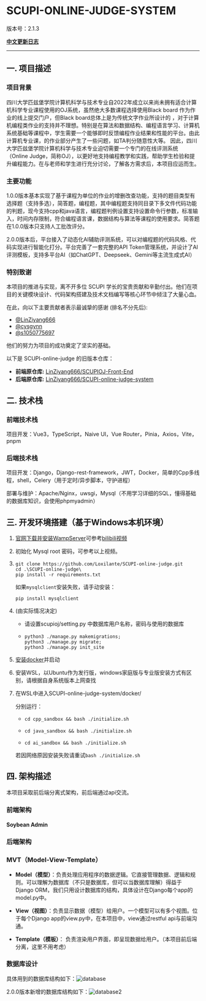 # SCUPI-ONLINE-JUDGE-SYSTEM

版本号：2.1.3

**[中文更新日志](./CHANGELOG.zh-CN.md)**

---

## 一. 项目描述

### 项目背景

四川大学匹兹堡学院计算机科学与技术专业自2022年成立以来尚未拥有适合计算机科学专业课程使用的OJ系统，虽然绝大多数课程选择使用Black board 作为作业的线上提交门户，但Black board总体上是为传统文字作业所设计的 ，对于计算机编程类作业的支持并不理想。特别是在算法和数据结构、编程语言学习、计算机系统基础等课程中，学生需要一个能够即时反馈编程作业结果和性能的平台。由此计算机专业课，的作业部分产生了一些问题，如TA判分随意性大等。 因此，四川大学匹兹堡学院计算机科学与技术专业迫切需要一个专门的在线评测系统（Online Judge，简称OJ），以更好地支持编程教学和实践，帮助学生检验和提升编程能力。在与老师和学生进行充分讨论，了解各方需求后，本项目应运而生。

### 主要功能

1.0.0版本基本实现了基于课程为单位的作业的增删改查功能，支持的题目类型有选择题（支持多选），简答题，编程题，其中编程题支持同目录下多文件代码功能的判题，现今支持cpp和java语言，编程题判例设置支持设置命令行参数，标准输入，时间内存限制，符合编程语言课，数据结构与算法等课程的使用要求。简答题在1.0.0版本只支持人工批改评分。

2.0.0版本后，平台接入了动态化AI辅助评测系统，可以对编程题的代码风格、代码实现进行智能化打分。平台完善了一套完整的API Token管理系统，并设计了AI评测模板，支持多平台AI（如ChatGPT、Deepseek、Gemini等主流生成式AI）

### 特别致谢

本项目的推进与实现，离不开多位 SCUPI 学长的宝贵贡献和辛勤付出。他们在项目的关键模块设计、代码架构搭建及技术文档编写等核心环节中倾注了大量心血。

在此，向以下主要贡献者表示最诚挚的感谢 (排名不分先后):

- [@LinZiyang666](https://github.com/LinZiyang666)
- [@cysgynn](https://github.com/cysgynn)
- [@s1050775697](https://github.com/s1050775697)

他们的努力为项目的成功奠定了坚实的基础。

以下是 SCUPI-online-judge 的旧版本仓库：

- **前端原仓库:** [LinZiyang666/SCUPIOJ-Front-End](https://github.com/LinZiyang666/SCUPIOJ-Front-End)
- **后端原仓库:** [LinZiyang666/SCUPI-online-judge-system](https://github.com/LinZiyang666/SCUPI-online-judge-system)

## 二. 技术栈

### 前端技术栈

项目开发：Vue3，TypeScript，Naive UI，Vue Router，Pinia，Axios，Vite，pnpm

### 后端技术栈

项目开发：Django，Django-rest-framework，JWT，Docker，简单的Cpp多线程，shell，Celery（用于定时/异步脚本，守护进程）

部署与维护：Apache/Nginx，uwsgi，Mysql（不用学习详细的SQL，懂得基础的数据库知识，会使用phpmyadmin）

## 三. 开发环境搭建（基于Windows本机环境）

1. [官网下载并安装WampServer](https://www.wampserver.com/en/)可参考[bilibili视频](https://www.bilibili.com/video/BV1gJ411x7WT/?spm_id_from=333.337.search-card.all.click&vd_source=3ea11c6471f4ecd3b36df28586aea0fa)

2. 初始化 Mysql root 密码，可参考以上视频。

3. ```shell
   git clone https://github.com/Loxilante/SCUPI-online-judge.git
   cd .\SCUPI-online-judge\
   pip install -r requirements.txt
   ```

   如果`mysqlclient`安装失败，请手动安装：
   
   ```
   pip install mysqlclient
   ```
   
4. (由实际情况决定)

   * 请设置scupioj/setting.py 中数据库用户名称，密码与使用的数据库

   * ```shell
     python3 ./manage.py makemigrations; 
     python3 ./manage.py migrate;
     python3 ./manage.py init_site
     ```

5. [安装docker](https://www.docker.com/products/docker-desktop/)并启动

6. 安装WSL，以Ubuntu作为发行版，windows家庭版与专业版安装方式有区别，请根据自身系统版本上网查找

7. 在WSL中进入SCUPI-online-judge-system/docker/

   分别运行：

   - ```shell
     cd cpp_sandbox && bash ./initialize.sh 
     ```

   - ```shell 
     cd java_sandbox && bash ./initialize.sh
     ```
     
   - ```shell
     cd ai_sandbox && bash ./initialize.sh
     ```

   若因网络原因安装失败请重试```bash ./initialize.sh```

## 四. 架构描述

本项目采取前后端分离式架构，前后端通过api交流。

### 前端架构

#### Soybean Admin

### 后端架构

### MVT（Model-View-Template）

- **Model（模型）**：负责处理应用程序的数据逻辑。它直接管理数据、逻辑和规则。可以理解为数据库（不只是数据库，但可以当数据库理解）得益于Django ORM，我们只用设计数据库的结构，具体设计在Django每个app的model.py中。

- **View（视图）**：负责显示数据（模型）给用户。一个模型可以有多个视图。位于每个Django app的view.py中，在本项目中，view通过restful api与前端沟通。

- **Template（模板）**： 负责渲染用户界面，即呈现数据给用户。（本项目前后端分离，这里不用考虑）

  

### 数据库设计

具体用到的数据库结构如下：![database](./backend/media/images/database.png)

2.0.0版本新增的数据库结构如下：![database2](./backend/media/images/database2.png)

